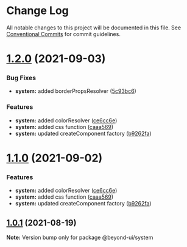 # Change Log

All notable changes to this project will be documented in this file.
See [Conventional Commits](https://conventionalcommits.org) for commit guidelines.

# [1.2.0](https://github.com/renli-tech/Beyond/compare/@beyond-ui/system@1.0.1...@beyond-ui/system@1.2.0) (2021-09-03)

### Bug Fixes

- **system:** added borderPropsResolver ([5c93bc6](https://github.com/renli-tech/Beyond/commit/5c93bc6c5c84a0b92bd39298255b3638fb0e6e3e))

### Features

- **system:** added colorResolver ([ce6cc6e](https://github.com/renli-tech/Beyond/commit/ce6cc6e5b1854edb508478438643e5a8ef0c761d))
- **system:** added css function ([caaa569](https://github.com/renli-tech/Beyond/commit/caaa56952c5e5f94c181c79c9c41ce4c21451623))
- **system:** updated createComponent factory ([b9262fa](https://github.com/renli-tech/Beyond/commit/b9262fa5e04f494a458d8613783cdbaaa919b8a3))

# [1.1.0](https://github.com/renli-tech/Beyond/compare/@beyond-ui/system@1.0.1...@beyond-ui/system@1.1.0) (2021-09-02)

### Features

- **system:** added colorResolver ([ce6cc6e](https://github.com/renli-tech/Beyond/commit/ce6cc6e5b1854edb508478438643e5a8ef0c761d))
- **system:** added css function ([caaa569](https://github.com/renli-tech/Beyond/commit/caaa56952c5e5f94c181c79c9c41ce4c21451623))
- **system:** updated createComponent factory ([b9262fa](https://github.com/renli-tech/Beyond/commit/b9262fa5e04f494a458d8613783cdbaaa919b8a3))

## [1.0.1](https://github.com/renli-tech/Beyond/compare/@beyond-ui/system@1.0.0...@beyond-ui/system@1.0.1) (2021-08-19)

**Note:** Version bump only for package @beyond-ui/system
